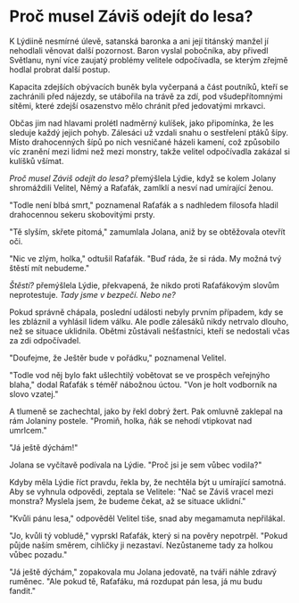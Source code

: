 # Proč musel Záviš odejít do lesa?

K Lýdiině nesmírné úlevě, satanská baronka a ani její titánský manžel jí nehodlali věnovat další pozornost. Baron vyslal pobočníka, aby přivedl Světlanu, nyní více zaujatý problémy velitele odpočívadla, se kterým zřejmě hodlal probrat další postup.

Kapacita zdejších obývacích buněk byla vyčerpaná a část poutníků, kteří se zachránili před nájezdy, se utábořila na trávě za zdí, pod všudepřítomnými sítěmi, které zdejší osazenstvo mělo chránit před jedovatými mrkavci. 

Občas jim nad hlavami prolétl nadměrný kulíšek, jako připomínka, že les sleduje každý jejich pohyb. Zálesáci už vzdali snahu o sestřelení ptáků šípy. Místo drahocenných šípů po nich vesničané házeli kamení, což způsobilo víc zranění mezi lidmi než mezi monstry, takže velitel odpočívadla zakázal si kulíšků všímat.

*Proč musel Záviš odejít do lesa?* přemýšlela Lýdie, když se kolem Jolany shromáždili Velitel, Němý a Raťafák, zamlklí a nesví nad umírající ženou.

"Todle není blbá smrt," poznamenal Raťafák a s nadhledem filosofa hladil drahocennou sekeru skobovitými prsty.

"Tě slyším, skřete pitomá," zamumlala Jolana, aniž by se obtěžovala otevřít oči.

"Nic ve zlým, holka," odtušil Raťafák. "Buď ráda, že si ráda. My možná tvý štěstí mít nebudeme."

*Štěstí?* přemýšlela Lýdie, překvapená, že nikdo proti Raťafákovým slovům neprotestuje. *Tady jsme v bezpečí. Nebo ne?*

Pokud správně chápala, poslední události nebyly prvním případem, kdy se les zbláznil a vyhlásil lidem válku. Ale podle zálesáků nikdy netrvalo dlouho, než se situace uklidnila. Obětmi zůstávali nešťastníci, kteří se nedostali včas za zdi odpočívadel.

"Doufejme, že Ještěr bude v pořádku," poznamenal Velitel.

"Todle vod něj bylo fakt ušlechtilý vobětovat se ve prospěch veřejnýho blaha," dodal Raťafák s téměř nábožnou úctou. "Von je holt vodborník na slovo vzatej."

A tlumeně se zachechtal, jako by řekl dobrý žert. Pak omluvně zaklepal na rám Jolaniny postele. "Promiň, holka, ňák se nehodí vtipkovat nad umrlcem." 

"Já ještě dýchám!"

Jolana se vyčítavě podívala na Lýdie. "Proč jsi je sem vůbec vodila?"

Kdyby měla Lýdie říct pravdu, řekla by, že nechtěla být u umírající samotná. Aby se vyhnula odpovědi, zeptala se Velitele: "Nač se Záviš vracel mezi monstra? Myslela jsem, že budeme čekat, až se situace uklidní."

"Kvůli pánu lesa," odpověděl Velitel tiše, snad aby megamamuta nepřilákal.

"Jo, kvůli tý vobludě," vyprskl Raťafák, který si na pověry nepotrpěl. "Pokud půjde naším směrem, cihličky ji nezastaví. Nezůstaneme tady za holkou vůbec pozadu."

"Já ještě dýchám," zopakovala mu Jolana jedovatě, na tváři náhle zdravý ruměnec. "Ale pokud tě, Raťafáku, má rozdupat pán lesa, já mu budu fandit."



